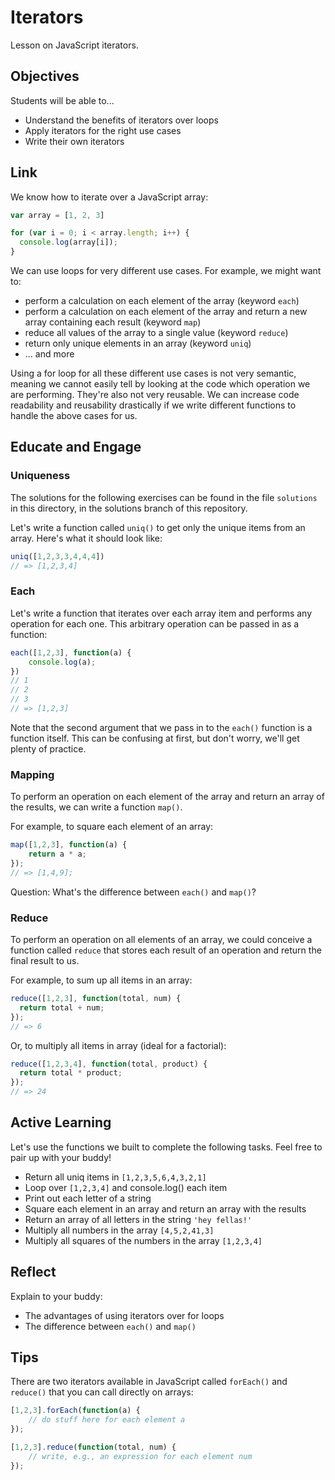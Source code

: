 # Iterators
Lesson on JavaScript iterators.

## Objectives
Students will be able to...

- Understand the benefits of iterators over loops
- Apply iterators for the right use cases
- Write their own iterators

## Link
We know how to iterate over a JavaScript array:

```javascript
var array = [1, 2, 3]

for (var i = 0; i < array.length; i++) {
  console.log(array[i]);
}
```

We can use loops for very different use cases. For example, we might want to:

- perform a calculation on each element of the array (keyword `each`)
- perform a calculation on each element of the array and return a new array containing each result (keyword `map`)
- reduce all values of the array to a single value (keyword `reduce`)
- return only unique elements in an array (keyword `uniq`)
- ... and more

Using a for loop for all these different use cases is not very semantic, meaning we cannot easily tell by looking at the code which operation we are performing. They're also not very reusable. We can increase code readability and reusability drastically if we write different functions to handle the above cases for us.

## Educate and Engage
### Uniqueness
The solutions for the following exercises can be found in the file `solutions` in this directory, in the solutions branch of this repository.

Let's write a function called `uniq()` to get only the unique items from an array. Here's what it should look like:

```javascript
uniq([1,2,3,3,4,4,4])
// => [1,2,3,4]
```

### Each
Let's write a function that iterates over each array item and performs any operation for each one. This arbitrary operation can be passed in as a function:

```javascript
each([1,2,3], function(a) {
	console.log(a);
})
// 1
// 2
// 3
// => [1,2,3]
```

Note that the second argument that we pass in to the `each()` function is a function itself. This can be confusing at first, but don't worry, we'll get plenty of practice.

### Mapping
To perform an operation on each element of the array and return an array of the results, we can write a function `map()`.

For example, to square each element of an array:

```javascript
map([1,2,3], function(a) {
	return a * a;
});
// => [1,4,9];
```

Question: What's the difference between `each()` and `map()`?

### Reduce
To perform an operation on all elements of an array, we could conceive a function called `reduce` that stores each result of an operation and return the final result to us.

For example, to sum up all items in an array:

```javascript
reduce([1,2,3], function(total, num) {
  return total + num;
});
// => 6
```

Or, to multiply all items in array (ideal for a factorial):

```javascript
reduce([1,2,3,4], function(total, product) {
  return total * product;
});
// => 24
```

## Active Learning
Let's use the functions we built to complete the following tasks. Feel free to pair up with your buddy!

- Return all uniq items in `[1,2,3,5,6,4,3,2,1]`
- Loop over `[1,2,3,4]` and console.log() each item
- Print out each letter of a string
- Square each element in an array and return an array with the results
- Return an array of all letters in the string `'hey fellas!'`
- Multiply all numbers in the array `[4,5,2,41,3]`
- Multiply all squares of the numbers in the array `[1,2,3,4]`

## Reflect
Explain to your buddy:

- The advantages of using iterators over for loops
- The difference between `each()` and `map()`

## Tips
There are two iterators available in JavaScript called `forEach()` and `reduce()` that you can call directly on arrays:

```javascript
[1,2,3].forEach(function(a) {
	// do stuff here for each element a
});

[1,2,3].reduce(function(total, num) {
	// write, e.g., an expression for each element num
});
```

